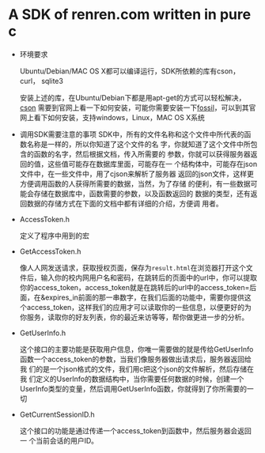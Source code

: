 A SDK of renren.com written in pure c
===

* 环境要求

  Ubuntu/Debian/MAC OS X都可以编译运行，SDK所依赖的库有cson，curl，
  sqlite3

  安装上述的库，在Ubuntu/Debian下都是用apt-get的方式可以轻松解决，
  [cson](http://fossil.wanderinghorse.net/repos/cson/index.cgi/wiki?name=download)
  需要到官网上看一下如何安装，可能你需要安装一下[fossil]()，可以到其官
  网上看下如何安装，支持windows，Linux，MAC OS X系统

* 调用SDK需要注意的事项
  SDK中，所有的文件名称和这个文件中所代表的函数名称是一样的，所以你知道了这个文件的名
字，你就知道了这个文件中所包含的函数的名字，然后根据文档，传入所需要的
参数，你就可以获得服务器返回的值，这些值可能存在数据库里面，可能存在一
个结构体中，可能存在json文件中，在一些文件中，用了cjson来解析了服务器
返回的json文件，这样更方便调用函数的人获得所需要的数据，当然，为了存储
的便利，有一些数据可能会存储在数据库中，函数需要的参数，以及函数返回的
数据的类型，还有返回数据的存储方式在下面的文档中都有详细的介绍，方便调
用者。

* AccessToken.h

  定义了程序中用到的宏
  
* GetAccessToken.h

  像人人网发送请求，获取授权页面，保存为`result.html`在浏览器打开这个文件后，输入你的校内网用户名和密码，在跳转后的页面中的url中，你可以提取你的access_token，access_token就是在跳转后的url中的access_token=后面，在&expires_in前面的那一串数字，在我们后面的功能中，需要你提供这个access_token，这样我们的应用才可以读取你的一些信息，以便更好的为你服务，读取你的好友列表，你的最近来访等等，帮你做更进一步的分析。
  
* GetUserInfo.h

  这个接口的主要功能是获取用户信息，你唯一需要做的就是传给GetUserInfo
  函数一个access_token的参数，当我们像服务器做出请求后，服务器返回给我
  们的是一个json格式的文件，我们用c把这个json的文件解析，然后存储在我
  们定义的UserInfo的数据结构中，当你需要任何数据的时候，创建一个
  UserInfo类型的变量，然后调用GetUserInfo函数，你就得到了你所需要的一
  切

* GetCurrentSessionID.h

  这个接口的功能是通过传递一个access_token到函数中，然后服务器会返回一
  个当前会话的用户ID。